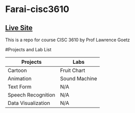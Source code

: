 # Farai-cisc3610

## [Live Site](https://faraimajor.github.io/Farai-cisc3610/)

This is a repo for course CISC 3610 by Prof Lawrence Goetz

#Projects and Lab List

Projects           | Labs
-----------------  | ----------------
Cartoon            | Fruit Chart
Animation          | Sound Machine
Text Form          | N/A
Speech Recognition | N/A
Data Visualization | N/A

